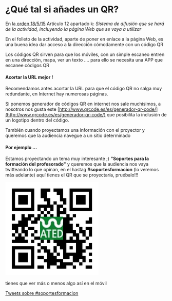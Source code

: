 # ¿Qué tal si añades un QR?

En la[ orden 18/5/15](http://www.boa.aragon.es/cgi-bin/EBOA/BRSCGI?CMD=VEROBJ&amp;MLKOB=859076685454) Artículo 12 apartado k: *Sistema de difusión que se hará de la actividad, incluyendo la página Web que se vaya a utilizar*

En el folleto de la actividad, aparte de poner en enlace a la página Web, es una buena idea dar acceso a la dirección cómodamente con un código QR

Los códigos QR sirven para que los móviles, con un simple escaneo entren en una dirección, mapa, ver un texto .... para ello se necesita una APP que escanee códigos QR

#### Acortar la URL mejor !

Recomendamos antes acortar la URL para que el código QR no salga muy redundante, en Internet hay numerosas páginas.

Si ponemos generador de códigos QR en internet nos sale muchísimos, a nosotros nos gusta este [http://www.qrcode.es/es/generador-qr-code/](http://www.qrcode.es/es/generador-qr-code/) que posibilita la inclusión de un logotipo dentro del código.

También cuando proyectamos una información con el proyector y queremos que la audiencia navegue a un sitio determinado

#### Por ejemplo ...

Estamos proyectando un tema muy interesante ;) **"Soportes para la formación del profesorado"** y queremos que la audiencia nos vaya twitteando lo que opinan, en el hastag **#soportesformacion** (lo veremos más adelante) aquí tienes el QR que se proyectaría, pruébalo!!!


![](img/38a78f6b582e7a6510755103bc9faaad.png)

tienes que ver más o menos algo así en el móvil 

<a class="twitter-timeline"  href="https://twitter.com/hashtag/soportesformacion" data-widget-id="960878386062249984">Tweets sobre #soportesformacion</a>
<script>!function(d,s,id){var js,fjs=d.getElementsByTagName(s)[0],p=/^http:/.test(d.location)?'http':'https';if(!d.getElementById(id)){js=d.createElement(s);js.id=id;js.src=p+"://platform.twitter.com/widgets.js";fjs.parentNode.insertBefore(js,fjs);}}(document,"script","twitter-wjs");</script>